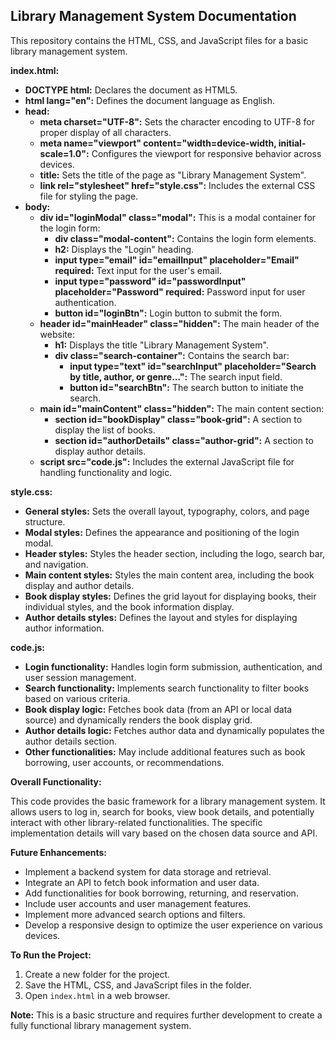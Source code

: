 ## Library Management System Documentation

This repository contains the HTML, CSS, and JavaScript files for a basic library management system.

**index.html:**

* **DOCTYPE html:** Declares the document as HTML5.
* **html lang="en":** Defines the document language as English.
* **head:**
    * **meta charset="UTF-8":** Sets the character encoding to UTF-8 for proper display of all characters.
    * **meta name="viewport" content="width=device-width, initial-scale=1.0":** Configures the viewport for responsive behavior across devices.
    * **title:** Sets the title of the page as "Library Management System".
    * **link rel="stylesheet" href="style.css":** Includes the external CSS file for styling the page.
* **body:**
    * **div id="loginModal" class="modal":** This is a modal container for the login form:
        * **div class="modal-content":** Contains the login form elements.
        * **h2:** Displays the "Login" heading.
        * **input type="email" id="emailInput" placeholder="Email" required:** Text input for the user's email.
        * **input type="password" id="passwordInput" placeholder="Password" required:** Password input for user authentication.
        * **button id="loginBtn":** Login button to submit the form.
    * **header id="mainHeader" class="hidden":** The main header of the website:
        * **h1:** Displays the title "Library Management System".
        * **div class="search-container":** Contains the search bar:
            * **input type="text" id="searchInput" placeholder="Search by title, author, or genre...":** The search input field.
            * **button id="searchBtn":** The search button to initiate the search.
    * **main id="mainContent" class="hidden":** The main content section:
        * **section id="bookDisplay" class="book-grid":** A section to display the list of books.
        * **section id="authorDetails" class="author-grid":** A section to display author details.
    * **script src="code.js":** Includes the external JavaScript file for handling functionality and logic.

**style.css:**

* **General styles:** Sets the overall layout, typography, colors, and page structure.
* **Modal styles:** Defines the appearance and positioning of the login modal.
* **Header styles:** Styles the header section, including the logo, search bar, and navigation.
* **Main content styles:**  Styles the main content area, including the book display and author details.
* **Book display styles:** Defines the grid layout for displaying books, their individual styles, and the book information display.
* **Author details styles:**  Defines the layout and styles for displaying author information.

**code.js:**

* **Login functionality:** Handles login form submission, authentication, and user session management.
* **Search functionality:** Implements search functionality to filter books based on various criteria.
* **Book display logic:** Fetches book data (from an API or local data source) and dynamically renders the book display grid.
* **Author details logic:** Fetches author data and dynamically populates the author details section.
* **Other functionalities:** May include additional features such as book borrowing, user accounts, or recommendations.

**Overall Functionality:**

This code provides the basic framework for a library management system. It allows users to log in, search for books, view book details, and potentially interact with other library-related functionalities. The specific implementation details will vary based on the chosen data source and API.

**Future Enhancements:**

* Implement a backend system for data storage and retrieval.
* Integrate an API to fetch book information and user data.
* Add functionalities for book borrowing, returning, and reservation.
* Include user accounts and user management features.
* Implement more advanced search options and filters.
* Develop a responsive design to optimize the user experience on various devices.

**To Run the Project:**

1. Create a new folder for the project.
2. Save the HTML, CSS, and JavaScript files in the folder.
3. Open `index.html` in a web browser.

**Note:** This is a basic structure and requires further development to create a fully functional library management system.
